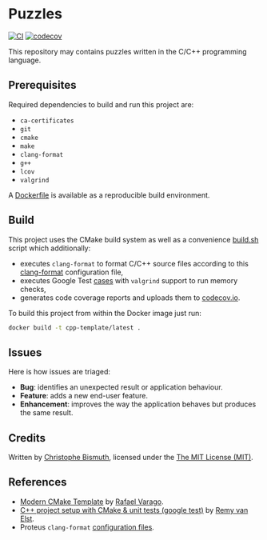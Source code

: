 # Puzzles

[![CI](https://github.com/cbismuth/cpp-template/workflows/CI/badge.svg)](https://github.com/cbismuth/cpp-template/actions)
[![codecov](https://codecov.io/gh/cbismuth/cpp-template/branch/master/graph/badge.svg)](https://codecov.io/gh/cbismuth/cpp-template)

This repository may contains puzzles written in the C/C++ programming language.

## Prerequisites

Required dependencies to build and run this project are:

* `ca-certificates`
* `git`
* `cmake`
* `make`
* `clang-format`
* `g++`
* `lcov`
* `valgrind`

A [Dockerfile](Dockerfile) is available as a reproducible build environment.

## Build

This project uses the CMake build system as well as a convenience [build.sh](scripts/build.sh) script which additionally:

* executes `clang-format` to format C/C++ source files according to this [clang-format](.clang-format) configuration file,
* executes Google Test [cases](tests/core_tests) with `valgrind` support to run memory checks,
* generates code coverage reports and uploads them to [codecov.io](https://codecov.io/gh/cbismuth/puzzles).

To build this project from within the Docker image just run: 

```bash
docker build -t cpp-template/latest .
```

## Issues

Here is how issues are triaged:

* **Bug**: identifies an unexpected result or application behaviour.
* **Feature**: adds a new end-user feature.
* **Enhancement**: improves the way the application behaves but produces the same result.

## Credits

Written by [Christophe Bismuth](https://www.linkedin.com/in/cbismuth/), licensed under the [The MIT License (MIT)](LICENSE.md).

## References

* [Modern CMake Template](https://github.com/rvarago/modern-cmake-template) by [Rafael Varago](https://github.com/rvarago).
* [C++ project setup with CMake & unit tests (google test)](https://raymii.org/s/tutorials/Cpp_project_setup_with_cmake_and_unit_tests.html) by [Remy van Elst](https://raymii.org/s/static/About.html).
* Proteus `clang-format` [configuration files](https://gitlab.cern.ch/proteus/proteus/-/commit/8d906a45801c03832531e243f41f5f5a83177de0).
